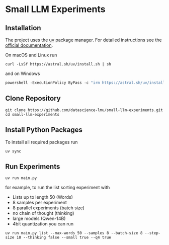 # Small LLM Experiments

## Installation

The project uses the [uv](https://docs.astral.sh/uv/) package manager. For detailed instructions see the [official documentation](https://docs.astral.sh/uv/getting-started/installation/).

On macOS and Linux run
```shell
curl -LsSf https://astral.sh/uv/install.sh | sh
```

and on Windows
```powershell
powershell -ExecutionPolicy ByPass -c "irm https://astral.sh/uv/install.ps1 | iex"
```

## Clone Repository

```shell
git clone https://github.com/datascience-lmu/small-llm-experiments.git
cd small-llm-experiments
```

## Install Python Packages

To install all required packages run
```shell
uv sync
```

## Run Experiments

```shell
uv run main.py
```

for example, to run the list sorting experiment with
- Lists up to length 50 (Words)
- 8 samples per experiment
- 8 parallel experiments (batch size)
- no chain of thought (thinking)
- large models (Qwen-14B)
- 4bit quantization
you can run
```shell
uv run main.py list --max-words 50 --samples 8 --batch-size 8 --step-size 10 --thinking false --small true --q4 true
```